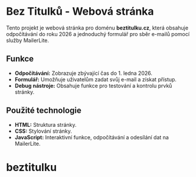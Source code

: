# Bez Titulků - Webová stránka

Tento projekt je webová stránka pro doménu **beztitulku.cz**, která obsahuje odpočítávání do roku 2026 a jednoduchý formulář pro sběr e-mailů pomocí služby MailerLite.

## Funkce
- **Odpočítávání:** Zobrazuje zbývající čas do 1. ledna 2026.
- **Formulář:** Umožňuje uživatelům zadat svůj e-mail a získat přístup.
- **Debug nástroje:** Obsahuje funkce pro testování a kontrolu prvků stránky.

## Použité technologie
- **HTML:** Struktura stránky.
- **CSS:** Stylování stránky.
- **JavaScript:** Interaktivní funkce, odpočítávání a odesílání dat na MailerLite.
# beztitulku
